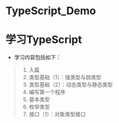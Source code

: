 # TypeScript_Demo
# 学习TypeScript

* 学习内容包括如下：
> 1. 入篇
> 2. 类型基础（1）：强类型与弱类型
> 3. 类型基础（2）：动态类型与静态类型
> 4. 编写第一个程序
> 5. 基本类型
> 6. 枚举类型
> 7. 接口（1）：对象类型接口

